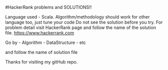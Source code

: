 #HackerRank problems and SOLUTIONS!!

Language used - Scala. Algorithm/methodology should work for other language too, just tune your code
Do not see the solution before you try. For problem detail visit HackerRank page and follow the name of the solution file. 
https://www.hackerrank.com

Go by - Algorithm
      - DataStructure
      - etc

and follow the name of solution file

Thanks for visiting my gitHub repo.
